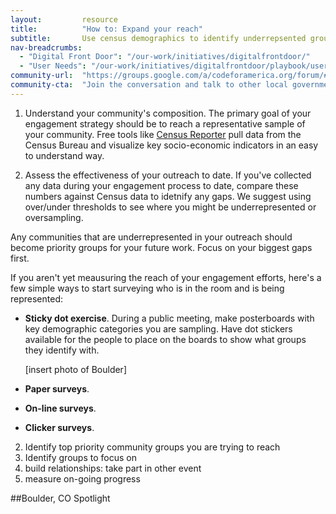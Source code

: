 ```yaml
---
layout: 		resource
title: 			"How to: Expand your reach"
subtitle: 		Use census demographics to identify underrepsented groups in your community engagement proces. 
nav-breadcrumbs:
  - "Digital Front Door": "/our-work/initiatives/digitalfrontdoor/"
  - "User Needs": "/our-work/initiatives/digitalfrontdoor/playbook/user-needs/"
community-url:	"https://groups.google.com/a/codeforamerica.org/forum/#!forum/digital-front-door"
community-cta:	"Join the conversation and talk to other local government staff in our Digital Front Door community."
---
```


1. Understand your community's composition. The primary goal of your engagement strategy should be to reach a representative sample of your community. Free tools like [Census Reporter](http://censusreporter.org/) pull data from the Census Bureau and visualize key socio-economic indicators in an easy to understand way. 

2. Assess the effectiveness of your outreach to date. If you've collected any data during your engagement process to date, compare these numbers against Census data to idetnify any gaps. We suggest using over/under thresholds to see where you might be underrepresented or oversampling.  

Any communities that are underrepresented in your outreach should become priority groups for your future work. Focus on your biggest gaps first.

If you aren't yet meausuring the reach of your engagement efforts, here's a few simple ways to start surveying who is in the room and is being represented: 

* **Sticky dot exercise**. During a public meeting, make posterboards with key demographic categories you are sampling. Have dot stickers available for the people to place on the boards to show what groups they identify with. 

	[insert photo of Boulder]
	
* **Paper surveys**. 
* **On-line surveys**. 
* **Clicker surveys**. 



2. Identify top priority community groups you are trying to reach
3. Identify groups to focus on
4. build relationships: take part in other event
5. measure on-going progress

##Boulder, CO Spotlight
